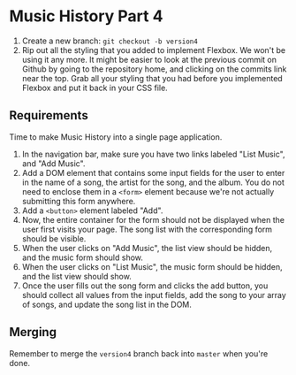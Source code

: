 # Music History Part 4

1. Create a new branch: `git checkout -b version4`
2. Rip out all the styling that you added to implement Flexbox. We won't be using it any more. It might be easier to look at the previous commit on Github by going to the repository home, and clicking on the commits link near the top. Grab all your styling that you had before you implemented Flexbox and put it back in your CSS file.

## Requirements

Time to make Music History into a single page application.

1. In the navigation bar, make sure you have two links labeled "List Music", and "Add Music".
1. Add a DOM element that contains some input fields for the user to enter in the name of a song, the artist for the song, and the album. You do not need to enclose them in a `<form>` element because we're not actually submitting this form anywhere.
1. Add a `<button>` element labeled "Add".
1. Now, the entire container for the form should not be displayed when the user first visits your page. The song list with the corresponding form should be visible.
1. When the user clicks on "Add Music", the list view should be hidden, and the music form should show.
1. When the user clicks on "List Music", the music form should be hidden, and the list view should show.
1. Once the user fills out the song form and clicks the add button, you should collect all values from the input fields, add the song to your array of songs, and update the song list in the DOM.


## Merging

Remember to merge the `version4` branch back into `master` when you're done.
